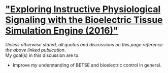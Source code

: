 # ["Exploring Instructive Physiological Signaling with the Bioelectric Tissue Simulation Engine (2016)"](http://www.frontiersin.org/Journal/10.3389/fbioe.2016.00055)
*Unless otherwise stated, all quotes and discussions on this page reference the above linked publication.*  
My goal(s) in this discussion are to:
- Improve my understanding of BETSE and bioelectric control in general.